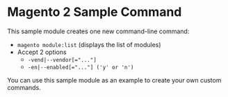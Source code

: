 # Magento 2 Sample Command

This sample module creates one new command-line command:

*   `magento module:list` (displays the list of modules) 
*   Accept 2 options
	* `-vend|--vendor[="..."]`
	* `-en|--enabled[="..."] ('y' or 'n')`

You can use this sample module as an example to create your own custom commands.



